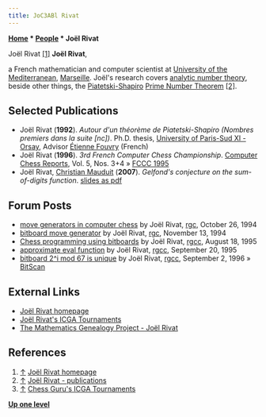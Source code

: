 ```yaml
---
title: JoC3ABl Rivat
---
```

**[Home](Home "Home") \* [People](People "People") \* Joël Rivat**



 [](http://iml.univ-mrs.fr/~rivat/) Joël Rivat <a id="cite-note-1" href="#cite-ref-1">[1]</a> 
**Joël Rivat**,  

a French mathematician and computer scientist at [University of the Mediterranean](https://en.wikipedia.org/wiki/University_of_the_Mediterranean), [Marseille](https://en.wikipedia.org/wiki/Marseille). Joël's research covers [analytic number theory](https://en.wikipedia.org/wiki/Analytic_number_theory), beside other things, the [Piatetski-Shapiro](https://en.wikipedia.org/wiki/Ilya_Piatetski-Shapiro) [Prime Number Theorem](https://en.wikipedia.org/wiki/Prime_number_theorem) <a id="cite-note-2" href="#cite-ref-2">[2]</a>. 



## Selected Publications


* Joël Rivat (**1992**). *Autour d'un théorème de Piatetski-Shapiro (Nombres premiers dans la suite [nc])*. Ph.D. thesis, [University of Paris-Sud XI - Orsay](University_of_Paris#11 "University of Paris"), Advisor [Étienne Fouvry](Mathematician#Fouvry "Mathematician") (French)
* Joël Rivat (**1996**). *3rd French Computer Chess Championship*. [Computer Chess Reports](Computer_Chess_Reports "Computer Chess Reports"), Vol. 5, Nos. 3+4 » [FCCC 1995](FCCC_1995 "FCCC 1995")
* Joël Rivat, [Christian Mauduit](http://iml.univ-mrs.fr/editions/biblio/bib-mauduit.html) (**2007**). *Gelfond's conjecture on the sum-of-digits function*. [slides as pdf](http://www.ufr-mi.u-bordeaux.fr/emnt2007/talks/rivat.pdf)


## Forum Posts


* [move generators in computer chess](https://groups.google.com/d/msg/rec.games.chess/Kl1MCF9tmpA/7tY-FfFSJDMJ) by Joël Rivat, [rgc](Computer_Chess_Forums "Computer Chess Forums"), October 26, 1994
* [bitboard move generator](https://groups.google.com/d/msg/rec.games.chess/106wKFeI8BA/zNuzu-2aMowJ) by Joël Rivat, [rgc](Computer_Chess_Forums "Computer Chess Forums"), November 13, 1994
* [Chess programming using bitboards](http://groups.google.com/group/rec.games.chess.computer/browse_frm/thread/71f7b5ee3764f082) by Joël Rivat, [rgcc](Computer_Chess_Forums "Computer Chess Forums"), August 18, 1995
* [approximate eval function](http://groups.google.com/group/rec.games.chess.computer/browse_frm/thread/12607986c47b8ef6) by Joël Rivat, [rgcc](Computer_Chess_Forums "Computer Chess Forums"), September 20, 1995
* [bitboard 2^i mod 67 is unique](http://groups.google.com/group/rec.games.chess.computer/browse_frm/thread/871851f83e2c429f#) by Joël Rivat, [rgcc](Computer_Chess_Forums "Computer Chess Forums"), September 2, 1996 » [BitScan](BitScan "BitScan")


## External Links


* [Joël Rivat homepage](http://iml.univ-mrs.fr/~rivat/)
* [Joël Rivat's ICGA Tournaments](https://www.game-ai-forum.org/icga-tournaments/person.php?id=29)
* [The Mathematics Genealogy Project - Joël Rivat](http://genealogy.math.ndsu.nodak.edu/id.php?id=167770)


## References


1. <a id="cite-ref-1" href="#cite-note-1">↑</a> [Joël Rivat homepage](http://iml.univ-mrs.fr/~rivat/)
2. <a id="cite-ref-2" href="#cite-note-2">↑</a> [Joël Rivat - publications](http://iml.univ-mrs.fr/~rivat/publications.html)
3. <a id="cite-ref-3" href="#cite-note-3">↑</a> [Chess Guru's ICGA Tournaments](https://www.game-ai-forum.org/icga-tournaments/program.php?id=11)

**[Up one level](People "People")**







 
